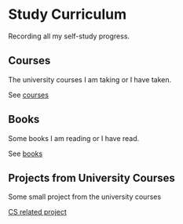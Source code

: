 # Study Curriculum

Recording all my self-study progress.

## Courses

The university courses I am taking or I have taken.

See [courses](./courses.md)

## Books

Some books I am reading or I have read.

See [books](./books.md)

## Projects from University Courses

Some small project from the university courses

[CS related project](cs-project.md)